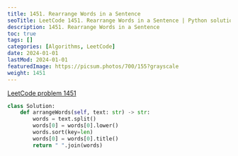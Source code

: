 ```yaml
---
title: 1451. Rearrange Words in a Sentence
seoTitle: LeetCode 1451. Rearrange Words in a Sentence | Python solution and explanation
description: 1451. Rearrange Words in a Sentence
toc: true
tags: []
categories: [Algorithms, LeetCode]
date: 2024-01-01
lastMod: 2024-01-01
featuredImage: https://picsum.photos/700/155?grayscale
weight: 1451
---
```


[LeetCode problem 1451](https://leetcode.com/problems/rearrange-words-in-a-sentence/)

```python
class Solution:
    def arrangeWords(self, text: str) -> str:
        words = text.split()
        words[0] = words[0].lower()
        words.sort(key=len)
        words[0] = words[0].title()
        return " ".join(words)

```
